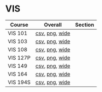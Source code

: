 # VIS

| Course | Overall | Section |
| ------ | ------- | ------- |
| VIS 101 | [csv](https://github.com/UCSD-Historical-Enrollment-Data/2025Summer2/blob/main/overall/VIS%20101.csv), [png](https://raw.githubusercontent.com/UCSD-Historical-Enrollment-Data/2025Summer2/main/plot_overall/VIS%20101.png), [wide](https://raw.githubusercontent.com/UCSD-Historical-Enrollment-Data/2025Summer2/main/plot_overall_wide/VIS%20101.png) |  |
| VIS 103 | [csv](https://github.com/UCSD-Historical-Enrollment-Data/2025Summer2/blob/main/overall/VIS%20103.csv), [png](https://raw.githubusercontent.com/UCSD-Historical-Enrollment-Data/2025Summer2/main/plot_overall/VIS%20103.png), [wide](https://raw.githubusercontent.com/UCSD-Historical-Enrollment-Data/2025Summer2/main/plot_overall_wide/VIS%20103.png) |  |
| VIS 108 | [csv](https://github.com/UCSD-Historical-Enrollment-Data/2025Summer2/blob/main/overall/VIS%20108.csv), [png](https://raw.githubusercontent.com/UCSD-Historical-Enrollment-Data/2025Summer2/main/plot_overall/VIS%20108.png), [wide](https://raw.githubusercontent.com/UCSD-Historical-Enrollment-Data/2025Summer2/main/plot_overall_wide/VIS%20108.png) |  |
| VIS 127P | [csv](https://github.com/UCSD-Historical-Enrollment-Data/2025Summer2/blob/main/overall/VIS%20127P.csv), [png](https://raw.githubusercontent.com/UCSD-Historical-Enrollment-Data/2025Summer2/main/plot_overall/VIS%20127P.png), [wide](https://raw.githubusercontent.com/UCSD-Historical-Enrollment-Data/2025Summer2/main/plot_overall_wide/VIS%20127P.png) |  |
| VIS 149 | [csv](https://github.com/UCSD-Historical-Enrollment-Data/2025Summer2/blob/main/overall/VIS%20149.csv), [png](https://raw.githubusercontent.com/UCSD-Historical-Enrollment-Data/2025Summer2/main/plot_overall/VIS%20149.png), [wide](https://raw.githubusercontent.com/UCSD-Historical-Enrollment-Data/2025Summer2/main/plot_overall_wide/VIS%20149.png) |  |
| VIS 164 | [csv](https://github.com/UCSD-Historical-Enrollment-Data/2025Summer2/blob/main/overall/VIS%20164.csv), [png](https://raw.githubusercontent.com/UCSD-Historical-Enrollment-Data/2025Summer2/main/plot_overall/VIS%20164.png), [wide](https://raw.githubusercontent.com/UCSD-Historical-Enrollment-Data/2025Summer2/main/plot_overall_wide/VIS%20164.png) |  |
| VIS 194S | [csv](https://github.com/UCSD-Historical-Enrollment-Data/2025Summer2/blob/main/overall/VIS%20194S.csv), [png](https://raw.githubusercontent.com/UCSD-Historical-Enrollment-Data/2025Summer2/main/plot_overall/VIS%20194S.png), [wide](https://raw.githubusercontent.com/UCSD-Historical-Enrollment-Data/2025Summer2/main/plot_overall_wide/VIS%20194S.png) |  |

